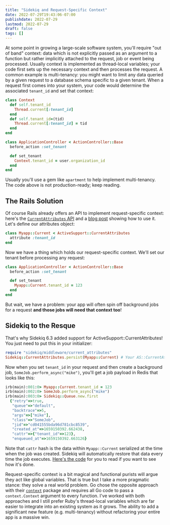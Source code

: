 ```yaml
---
title: "Sidekiq and Request-Specific Context"
date: 2022-07-29T19:43:06-07:00
publishdate: 2022-07-29
lastmod: 2022-07-29
draft: false
tags: []
---
```


At some point in growing a large-scale software system, you'll require "out of band" context: data which is not explicitly passed as an argument to a function but rather implicitly attached to the request, job or event being processed.
Usually context is implemented as thread-local variables; your code first sets up the necessary context and then processes the request.
A common example is multi-tenancy: you might want to limit any data queried by a given request to a database schema specific to a given tenant.
When a request first comes into your system, your code would determine the associated `tenant_id` and set that context:

```ruby
class Context
  def self.tenant_id
    Thread.current[:tenant_id]
  end
  def self.tenant_id=(tid)
    Thread.current[:tenant_id] = tid
  end
end
```

```ruby
class ApplicationController < ActionController::Base
  before_action :set_tenant

  def set_tenant
    Context.tenant_id = user.organization_id
  end
end
```

Usually you'll use a gem like `apartment` to help implement multi-tenancy. The code above is not production-ready; keep reading.

## The Rails Solution

Of course Rails already offers an API to implement request-specific context: here's the [`CurrentAttributes` API](https://api.rubyonrails.org/classes/ActiveSupport/CurrentAttributes.html) and a [blog post](https://fullstackheroes.com/tutorials/rails/current-attributes/) showing how to use it. Let's define our attributes object:

```ruby
class Myapp::Current < ActiveSupport::CurrentAttributes
  attribute :tenant_id
end
```

Now we have a thing which holds our request-specific context. We'll set our tenant before processing any request:

```ruby
class ApplicationController < ActionController::Base
  before_action :set_tenant

  def set_tenant
    Myapp::Current.tenant_id = 123
  end
end
```

But wait, we have a problem: your app will often spin off background jobs for a request **and those jobs will need that context too**!

## Sidekiq to the Resque

That's why Sidekiq 6.3 added support for ActiveSupport::CurrentAttributes!
You just need to put this in your initializer:

```ruby
require "sidekiq/middleware/current_attributes"
Sidekiq::CurrentAttributes.persist(Myapp::Current) # Your AS::CurrentAttributes singleton
```

Now when you set `tenant_id` in your request and then create a background job, `SomeJob.perform_async("mike")`, you'll get a job payload in Redis that looks like this:

```ruby
irb(main):001:0> Myapp::Current.tenant_id = 123
irb(main):002:0> SomeJob.perform_async("mike")
irb(main):003:0> Sidekiq::Queue.new.first
  {"retry"=>true,
   "queue"=>"default",
   "backtrace"=>5,
   "args"=>["mike"],
   "class"=>"SomeJob",
   "jid"=>"cd041555bda96d781cbc8539",
   "created_at"=>1659150392.662438,
   "cattr"=>{"tenant_id"=>123},
   "enqueued_at"=>1659150392.663126}
```

Note that `cattr` hash is the data within `Myapp::Current` serialized at the time when the job was created.
Sidekiq will automatically restore that data every time the job executes.
[Here's the code](https://github.com/mperham/sidekiq/blob/main/lib/sidekiq/middleware/current_attributes.rb) for you to read if you want to see how it's done.

Request-specific context is a bit magical and functional purists will argue they act like global variables.
That is true but I take a more pragmatic stance: they solve a real world problem.
Go chose the opposite approach with their [`context`](https://pkg.go.dev/context) package and requires all Go code to pass a `context.Context` argument to every function.
I've worked with both approaches and I still prefer Ruby's thread-local variables which are far easier to integrate into an existing system as it grows.
The ability to add a significant new feature (e.g. multi-tenancy) without refactoring your entire app is a massive win.